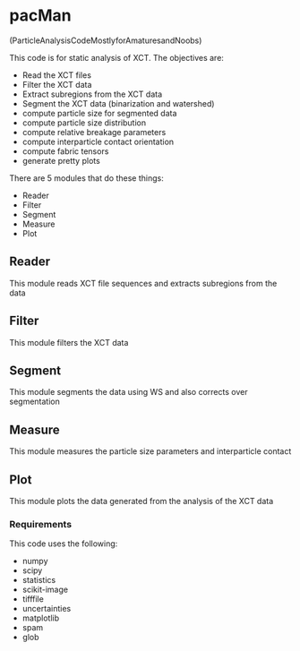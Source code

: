 # pacMan
(ParticleAnalysisCodeMostlyforAmaturesandNoobs)

This code is for static analysis of XCT. The objectives are:
- Read the XCT files
- Filter the XCT data
- Extract subregions from the XCT data
- Segment the XCT data (binarization and watershed)
- compute particle size for segmented data
- compute particle size distribution
- compute relative breakage parameters
- compute interparticle contact orientation
- compute fabric tensors
- generate pretty plots

There are 5 modules that do these things:
- Reader
- Filter
- Segment
- Measure
- Plot

## Reader
This module reads XCT file sequences and extracts subregions from the data

## Filter
This module filters the XCT data

## Segment
This module segments the data using WS and also corrects over segmentation

## Measure
This module measures the particle size parameters and interparticle contact

## Plot
This module plots the data generated from the analysis of the XCT data

### Requirements
This code uses the following:
- numpy
- scipy
- statistics
- scikit-image
- tifffile
- uncertainties
- matplotlib
- spam
- glob




